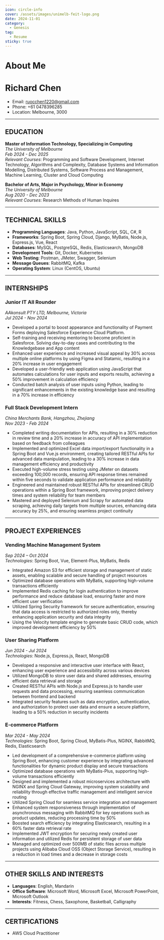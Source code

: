```yaml
---
icon: circle-info
cover: /assets/images/unimelb-feit-logo.png
date: 2024-11-01
category:
  - Genesis
tag:
  - Resume
sticky: true
---
```


# About Me

# Richard Chen

- Email: [ruocchen1220@gmail.com](mailto:ruocchen1220@gmail.com)
- Phone: +61 0478396285
- Location: Melbourne, 3000
---

## EDUCATION

**Master of Information Technology, Specializing in Computing**  
*The University of Melbourne*  
_Feb 2024 - Dec 2025_  
*Relevant Courses*: Programming and Software Development, Internet Technology, Algorithms and Complexity, Database Systems and Information Modelling, Distributed Systems, Software Process and Management, Machine Learning, Cluster and Cloud Computing

**Bachelor of Arts, Major in Psychology, Minor in Economy**  
*The University of Melbourne*  
_Aug 2020 - Dec 2023_  
*Relevant Courses*: Research Methods of Human Inquires

---

## TECHNICAL SKILLS

- **Programming Languages**: Java, Python, JavaScript, SQL, C#, R
- **Frameworks**: Spring Boot, Spring Cloud, Django, MyBatis, Node.js, Express.js, Vue, React
- **Databases**: MySQL, PostgreSQL, Redis, Elasticsearch, MongoDB
- **Development Tools**: Git, Docker, Kubernetes
- **Web Testing**: Postman, JMeter, Swagger, Selenium
- **Message Queues**: RabbitMQ, Kafka
- **Operating System**: Linux (CentOS, Ubuntu)

---

## INTERNSHIPS

### Junior IT All Rounder  
*AAkonsult PTY LTD, Melbourne, Victoria*  
_Jul 2024 - Nov 2024_  
- Developed a portal to boost appearance and functionality of Payment Forms deploying Salesforce Experience Cloud Platform.
- Self-training and receiving mentoring to become proficient in Salesforce. Solving day-to-day cases and contributing to the Knowledgebase and App content
- Enhanced user experience and increased visual appeal by 30% across multiple online platforms by using Figma and Statamic, resulting in a 20% increase in user engagement
- Developed a user-friendly web application using JavaScript that automates calculations for user inputs and exports results, achieving a 50% improvement in calculation efficiency
- Conducted batch analysis of user inputs using Python, leading to significant enhancements in the existing knowledge base and resulting in a 70% increase in efficiency

### Full Stack Development Intern  
*China Merchants Bank, Hangzhou, Zhejiang*  
_Nov 2023 - Feb 2024_  
- Completed writing documentation for APIs, resulting in a 30% reduction in review time and a 20% increase in accuracy of API implementation based on feedback from colleagues
- Implemented and optimized Excel data import/export functionality in a Spring Boot and Vue.js environment, creating tailored RESTful APIs for advanced data manipulation, leading to a 30% increase in data management efficiency and productivity
- Executed high-volume stress testing using JMeter on datasets exceeding 100,000 records, ensuring API response times remained within five seconds to validate application performance and reliability
- Engineered and maintained robust RESTful APIs for streamlined CRUD operations within a Spring Boot framework, improving project delivery times and system reliability for team members
- Mastered and deployed Selenium and Scrapy for automated data scraping, achieving daily targets from multiple sources, enhancing data accuracy by 25%, and ensuring seamless project continuity

---

## PROJECT EXPERIENCES

### Vending Machine Management System  
*Sep 2024 – Oct 2024*  
*Technologies*: Spring Boot, Vue, Element-Plus, MyBatis, Redis  
- Integrated Amazon S3 for efficient storage and management of static assets, enabling scalable and secure handling of project resources
- Optimized database operations with MyBatis, supporting high-volume transactions efficiently
- Implemented Redis caching for login authentication to improve performance and reduce database load, ensuring faster and more efficient user verification
- Utilized Spring Security framework for secure authentication, ensuring that data access is restricted to authorized roles only, thereby enhancing application security and data integrity
- Using the Velocity template engine to generate basic CRUD code, which improved development efficiency by 50%

### User Sharing Platform  
*Jun 2024 - Jul 2024*  
*Technologies*: Node.js, Express.js, React, MongoDB  
- Developed a responsive and interactive user interface with React, enhancing user experience and accessibility across various devices
- Utilized MongoDB to store user data and shared addresses, ensuring efficient data retrieval and storage
- Created RESTful APIs with Node.js and Express.js to handle user requests and data processing, ensuring seamless communication between frontend and backend
- Integrated security features such as data encryption, authentication, and authorization to protect user data and ensure a secure platform, leading to a 50% reduction in security incidents

### E-commerce Platform  
*Mar 2024 - May 2024*  
*Technologies*: Spring Boot, Spring Cloud, MyBatis-Plus, NGINX, RabbitMQ, Redis, Elasticsearch  
- Led development of a comprehensive e-commerce platform using Spring Boot, enhancing customer experience by integrating advanced functionalities for dynamic product display and secure transactions
- Optimized database operations with MyBatis-Plus, supporting high-volume transactions efficiently
- Designed and implemented a robust microservices architecture with NGINX and Spring Cloud Gateway, improving system scalability and reliability through effective traffic management and intelligent service routing
- Utilized Spring Cloud for seamless service integration and management
- Enhanced system responsiveness through implementation of asynchronous messaging with RabbitMQ for key operations such as product updates, reducing processing time by 50%
- Boosted search efficiency by integrating Elasticsearch, resulting in a 60% faster data retrieval rate
- Implemented JWT encryption for securing newly created user information and utilized Redis for persistent storage of user data
- Managed and optimized over 500MB of static files across multiple projects using Alibaba Cloud OSS (Object Storage Service), resulting in a reduction in load times and a decrease in storage costs

---

## OTHER SKILLS AND INTERESTS

- **Languages**: English, Mandarin
- **Office Software**: Microsoft Word, Microsoft Excel, Microsoft PowerPoint, Microsoft Outlook
- **Interests**: Fitness, Chess, Saxophone, Basketball, Calligraphy

---

## CERTIFICATIONS

- AWS Cloud Practitioner

